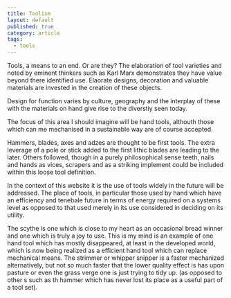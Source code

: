 ```yaml
---
title: Toolism
layout: default
published: true
category: article
tags: 
  - tools
---
```



Tools, a means to  an end. Or are they? The elaboration of tool varieties and noted by eminent thinkers such as Karl Marx demonstrates they have value beyond there identified use. Elaorate designs, decoration and valuable materials are invested in the creation of these objects.

Design for function varies by culture, geography and the interplay of these with the materials on hand give rise to the diverstiy seen today.

The focus of this area I should imagine will be hand tools, althouth those which can me mechanised in a sustainable way are of course accepted.

Hammers, blades, axes and adzes are thought to be first tools. The extra leverage of a pole or stick added to the first lithic blades are leading to the later. Others followed, though in a purely philosophical sense teeth, nails and hands as vices, scrapers and as a striking implement could be included within this loose tool definition.

In the context of this website it is the use of tools widely in the future will be addressed. The place of tools, in particular those used  by hand which have an efficiency and tenebale future in terms of energy required on a systems level  as opposed to that used merely in its use considered in deciding on its utility.

The scythe is one which is close to my heart as an occasional bread winner and one which is truly a joy to use. This is my mind is an example of one hand tool which has mostly disappeared, at least in the developed world,  which is now being realized as a efficient hand tool which can replace mechanical means. The strimmer or whipper snipper is a faster mechanized alternatively, but not so much faster that the lower quality effect is has upon pasture or even the grass verge one is just trying to tidy up.  (as opposed to other s such as th hammer which has never lost its place as a useful part of a tool set).
